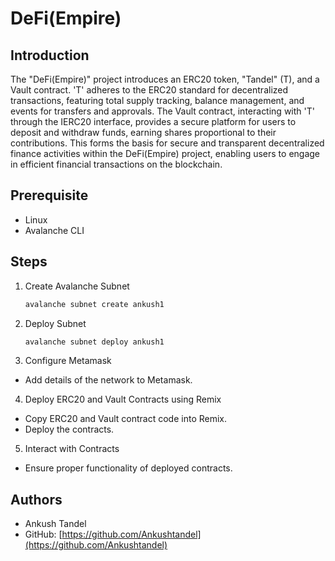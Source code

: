 # DeFi(Empire)

## Introduction

The "DeFi(Empire)" project introduces an ERC20 token, "Tandel" (T), and a Vault contract. 'T' adheres to the ERC20 standard for decentralized transactions, featuring total supply tracking, balance management, and events for transfers and approvals. The Vault contract, interacting with 'T' through the IERC20 interface, provides a secure platform for users to deposit and withdraw funds, earning shares proportional to their contributions. This forms the basis for secure and transparent decentralized finance activities within the DeFi(Empire) project, enabling users to engage in efficient financial transactions on the blockchain.

## Prerequisite

- Linux
- Avalanche CLI

## Steps

1. Create Avalanche Subnet
   ```bash
   avalanche subnet create ankush1
   ```
2. Deploy Subnet
   ```bash
   avalanche subnet deploy ankush1
   ```
3. Configure Metamask

- Add details of the network to Metamask.

4. Deploy ERC20 and Vault Contracts using Remix

- Copy ERC20 and Vault contract code into Remix.
- Deploy the contracts.

5. Interact with Contracts

- Ensure proper functionality of deployed contracts.

## Authors

- Ankush Tandel
- GitHub: [https://github.com/Ankushtandel](https://github.com/Ankushtandel)

